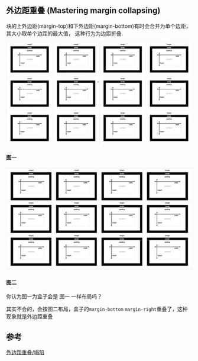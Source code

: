 ## 外边距重叠 (Mastering margin collapsing)


块的上外边距(margin-top)和下外边距(margin-bottom)有时会合并为单个边距，其大小取单个边距的最大值， 这种行为为边距折叠.


![](https://github.com/xtcmoons/frondend-notes/blob/main/css-study/image/mastering-margin-collapsing-demo-1.png)

#### 图一


![](https://github.com/xtcmoons/frondend-notes/blob/main/css-study/image/mastering-margin-collapsing-demo-2.png)

#### 图二

你认为图一为盒子会是 图一 一样布局吗？ 

其实不会的，会按图二布局，盒子的`margin-bottom` `margin-right`重叠了，这种现象就是外边距重叠

## 参考
[外边距重叠/塌陷](https://developer.mozilla.org/zh-CN/docs/Web/CSS/CSS_Box_Model/Mastering_margin_collapsing)
